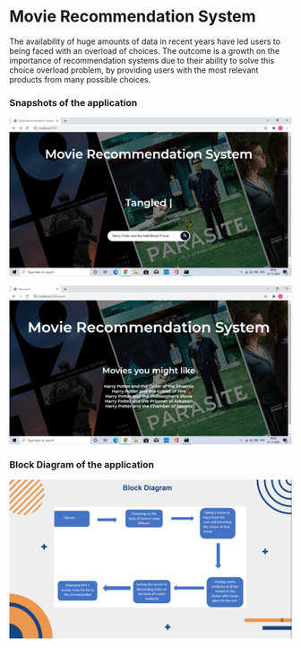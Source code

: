 # Movie Recommendation System

The availability of huge amounts of data in recent years have led users to being faced with an overload of choices. The outcome is a growth on the importance of recommendation systems due to their ability to solve this choice overload problem, by providing users with the most relevant products from many possible choices.

### Snapshots of the application


![alt text](https://github.com/DefuseTeam/Movie-Recommendation-System/blob/master/Screenshots/home.jpg)


![alt text](https://github.com/DefuseTeam/Movie-Recommendation-System/blob/master/Screenshots/result.jpg)


### Block Diagram of the application


![alt text](https://github.com/DefuseTeam/Movie-Recommendation-System/blob/master/Screenshots/block_diagram.jpg)







